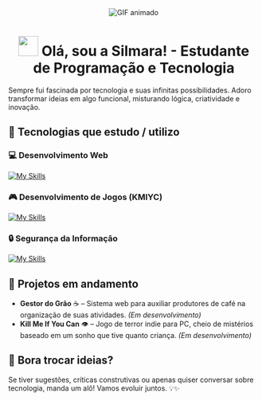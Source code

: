 <div align="center">
  <img src="https://i.pinimg.com/originals/35/00/ce/3500ceb8f649f1be4ad2008af36a75ce.gif" alt="GIF animado">
</div>

<h1 align="center"><img src="https://media3.giphy.com/media/3oKIPtjElfqwMOTbH2/giphy.gif?cid=ecf05e47paay6b31bbe5z0nvmk1ix8xds7p6l59rhhy7x9l6&rid=giphy.gif&ct=g" width="40px"/> Olá, sou a Silmara! - Estudante de Programação e Tecnologia </h1>

Sempre fui fascinada por tecnologia e suas infinitas possibilidades. Adoro transformar ideias em algo funcional, misturando lógica, criatividade e inovação.

## 🔧 Tecnologias que estudo / utilizo  

### 💻 Desenvolvimento Web  
[![My Skills](https://skillicons.dev/icons?i=html,css,js,bootstrap,mysql,php&perline=3)](https://skillicons.dev)

### 🎮 Desenvolvimento de Jogos (KMIYC)  
[![My Skills](https://skillicons.dev/icons?i=unity,blender,cs,visualstudio&perline=3)](https://skillicons.dev)  

### 🔒 Segurança da Informação  
[![My Skills](https://skillicons.dev/icons?i=kali,py,raspberrypi&perline=3)](https://skillicons.dev)  

## 🚧 Projetos em andamento  

- **Gestor do Grão** ☕ – Sistema web para auxiliar produtores de café na organização de suas atividades. *(Em desenvolvimento)*
- **Kill Me If You Can** 👁️ – Jogo de terror indie para PC, cheio de mistérios baseado em um sonho que tive quanto criança. *(Em desenvolvimento)*

## 📢 Bora trocar ideias?  

Se tiver sugestões, críticas construtivas ou apenas quiser conversar sobre tecnologia, manda um alô! Vamos evoluir juntos. 💡✨  
